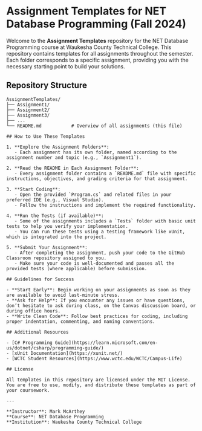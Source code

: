# Assignment Templates for NET Database Programming (Fall 2024)

Welcome to the **Assignment Templates** repository for the NET Database Programming course at Waukesha County Technical College. This repository contains templates for all assignments throughout the semester. Each folder corresponds to a specific assignment, providing you with the necessary starting point to build your solutions.

## Repository Structure

```plaintext
AssignmentTemplates/
├── Assignment1/
├── Assignment2/
├── Assignment3/
├── ...
└── README.md           # Overview of all assignments (this file)

## How to Use These Templates

1. **Explore the Assignment Folders**:
   - Each assignment has its own folder, named according to the assignment number and topic (e.g., `Assignment1`).

2. **Read the README in Each Assignment Folder**:
   - Every assignment folder contains a `README.md` file with specific instructions, objectives, and grading criteria for that assignment.

3. **Start Coding**:
   - Open the provided `Program.cs` and related files in your preferred IDE (e.g., Visual Studio).
   - Follow the instructions and implement the required functionality.

4. **Run the Tests (if available)**:
   - Some of the assignments includes a `Tests` folder with basic unit tests to help you verify your implementation.
   - You can run these tests using a testing framework like xUnit, which is integrated into the project.

5. **Submit Your Assignment**:
   - After completing the assignment, push your code to the GitHub Classroom repository assigned to you.
   - Make sure your code is well-documented and passes all the provided tests (where applicable) before submission.

## Guidelines for Success

- **Start Early**: Begin working on your assignments as soon as they are available to avoid last-minute stress.
- **Ask for Help**: If you encounter any issues or have questions, don’t hesitate to ask during class, on the Canvas discussion board, or during office hours.
- **Write Clean Code**: Follow best practices for coding, including proper indentation, commenting, and naming conventions.

## Additional Resources

- [C# Programming Guide](https://learn.microsoft.com/en-us/dotnet/csharp/programming-guide/)
- [xUnit Documentation](https://xunit.net/)
- [WCTC Student Resources](https://www.wctc.edu/WCTC/Campus-Life)

## License

All templates in this repository are licensed under the MIT License. You are free to use, modify, and distribute these templates as part of your coursework.

---

**Instructor**: Mark McArthey
**Course**: NET Database Programming  
**Institution**: Waukesha County Technical College
